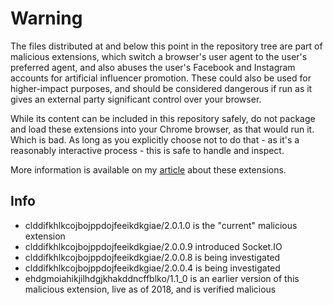 # Warning

The files distributed at and below this point in the repository tree are part of malicious extensions, which switch a browser's user agent to the user's preferred agent, and also abuses the user's Facebook and Instagram accounts for artificial influencer promotion. These could also be used for higher-impact purposes, and should be considered dangerous if run as it gives an external party significant control over your browser.

While its content can be included in this repository safely, do not package and load these extensions into your Chrome browser, as that would run it. Which is bad. As long as you explicitly choose not to do that - as it's a reasonably interactive process - this is safe to handle and inspect.

More information is available on my [article](https://chris.partridge.tech/2020/social-malware/inside-a-malicious-extension/) about these extensions.

## Info

- clddifkhlkcojbojppdojfeeikdkgiae/2.0.1.0 is the "current" malicious extension
- clddifkhlkcojbojppdojfeeikdkgiae/2.0.0.9 introduced Socket.IO
- clddifkhlkcojbojppdojfeeikdkgiae/2.0.0.8 is being investigated
- clddifkhlkcojbojppdojfeeikdkgiae/2.0.0.4 is being investigated
- ehdgmoiahikjilhdgjkhakddncffblko/1.1_0 is an earlier version of this malicious extension, live as of 2018, and is verified malicious